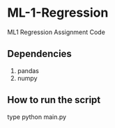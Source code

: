 # ML-1-Regression
ML1 Regression Assignment Code


## Dependencies

1. pandas
2. numpy


## How to run the script
type python main.py

